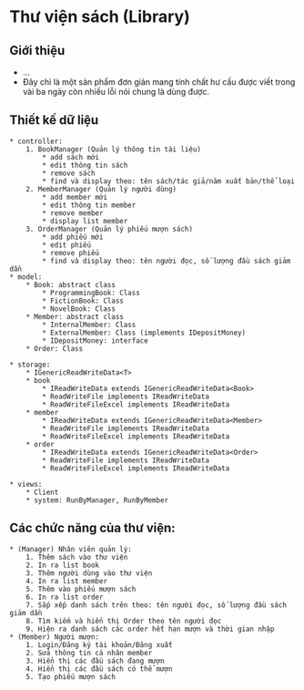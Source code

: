 # Thư viện sách (Library)
## Giới thiệu
* ...
* Đây chỉ là một sản phẩm đơn giản mang tính chất hư cấu được viết trong vài ba ngày còn nhiều lỗi nói chung là dùng được.

## Thiết kế dữ liệu
	* controller:
		1. BookManager (Quản lý thông tin tài liệu)
			* add sách mới
			* edit thông tin sách
			* remove sách
			* find và display theo: tên sách/tác giả/năm xuất bản/thể loại
		2. MemberManager (Quản lý người dùng)
			* add member mới
			* edit thông tin member
			* remove member
			* display list member
		3. OrderManager (Quản lý phiếu mượn sách)
			* add phiếu mới
			* edit phiếu
			* remove phiếu
			* find và display theo: tên người đọc, số lượng đầu sách giảm dần
	* model:
		* Book: abstract class
			* ProgrammingBook: Class
			* FictionBook: Class
			* NovelBook: Class
		* Member: abstract class
			* InternalMember: Class
			* ExternalMember: Class (implements IDepositMoney)
			* IDepositMoney: interface
		* Order: Class

	* storage:
		* IGenericReadWriteData<T>
		* book
			* IReadWriteData extends IGenericReadWriteData<Book>
			* ReadWriteFile implements IReadWriteData
			* ReadWriteFileExcel implements IReadWriteData
		* member
			* IReadWriteData extends IGenericReadWriteData<Member>
			* ReadWriteFile implements IReadWriteData
			* ReadWriteFileExcel implements IReadWriteData
		* order
			* IReadWriteData extends IGenericReadWriteData<Order>
			* ReadWriteFile implements IReadWriteData
			* ReadWriteFileExcel implements IReadWriteData

	* views:
		* Client
		* system: RunByManager, RunByMember

## Các chức năng của thư viện:
	* (Manager) Nhân viên quản lý:
		1. Thêm sách vào thư viện
		2. In ra list book
		3. Thêm người dùng vào thư viện
		4. In ra list member
		5. Thêm vào phiếu mượn sách
		6. In ra list order
		7. Sắp xếp danh sách trên theo: tên người đọc, số lượng đầu sách giảm dần
		8. Tìm kiếm và hiển thị Order theo tên người đọc
        9. Hiện ra danh sách các order hết hạn mượn và thời gian nhập
	* (Member) Người mượn:
		1. Login/Đăng ký tài khoản/Đăng xuất
		2. Sửa thông tin cá nhân member
		3. Hiển thị các đầu sách đang mượn
		4. Hiển thị các đầu sách có thể mượn
        5. Tạo phiếu mượn sách

